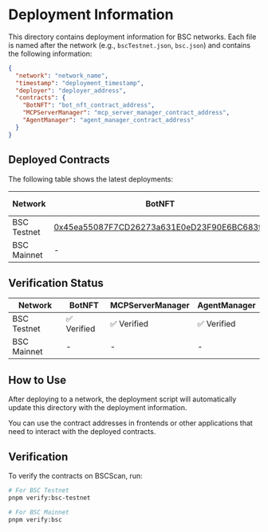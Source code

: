 # Deployment Information

This directory contains deployment information for BSC networks. Each file is named after the network (e.g., `bscTestnet.json`, `bsc.json`) and contains the following information:

```json
{
  "network": "network_name",
  "timestamp": "deployment_timestamp",
  "deployer": "deployer_address",
  "contracts": {
    "BotNFT": "bot_nft_contract_address",
    "MCPServerManager": "mcp_server_manager_contract_address",
    "AgentManager": "agent_manager_contract_address"
  }
}
```

## Deployed Contracts

The following table shows the latest deployments:

| Network | BotNFT | MCPServerManager | AgentManager | Deployment Date |
|---------|--------|-----------------|--------------|-----------------|
| BSC Testnet | [0x45ea55087F7CD26273a631E0eD23F90E6BC683f5](https://testnet.bscscan.com/address/0x45ea55087F7CD26273a631E0eD23F90E6BC683f5#code) | [0x900C0B558F08F945C58DB139eE030c86538Bb61D](https://testnet.bscscan.com/address/0x900C0B558F08F945C58DB139eE030c86538Bb61D#code) | [0xB0C05112c3801086cE506D1B970B614772AcE409](https://testnet.bscscan.com/address/0xB0C05112c3801086cE506D1B970B614772AcE409#code) | Mar 29, 2024 |
| BSC Mainnet | - | - | - | - |

## Verification Status

| Network | BotNFT | MCPServerManager | AgentManager |
|---------|--------|-----------------|--------------|
| BSC Testnet | ✅ Verified | ✅ Verified | ✅ Verified |
| BSC Mainnet | - | - | - |

## How to Use

After deploying to a network, the deployment script will automatically update this directory with the deployment information.

You can use the contract addresses in frontends or other applications that need to interact with the deployed contracts.

## Verification

To verify the contracts on BSCScan, run:

```bash
# For BSC Testnet
pnpm verify:bsc-testnet

# For BSC Mainnet
pnpm verify:bsc
``` 